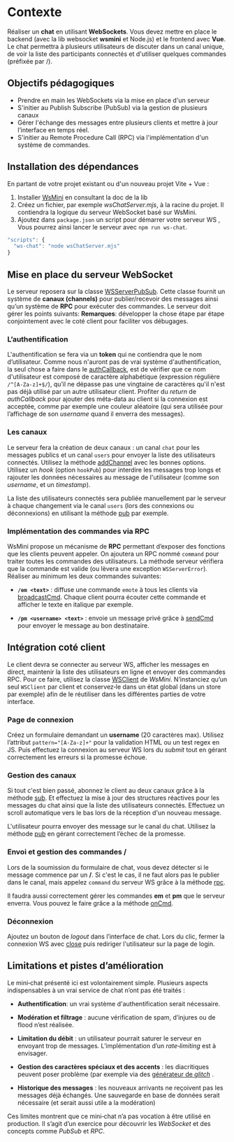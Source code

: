 # Contexte

Réaliser un **chat** en utilisant **WebSockets**. Vous devez mettre en place le backend (avec la lib websocket **wsmini**  et Node.js) et le frontend avec **Vue**. Le chat permettra à plusieurs utilisateurs de discuter dans un canal unique, de voir la liste des participants connectés et d'utiliser quelques commandes (préfixée par /).

## Objectifs pédagogiques

- Prendre en main les WebSockets via la mise en place d'un serveur    
- S'initier au Publish Subscribe (PubSub) via la gestion de plusieurs canaux 
- Gérer l'échange des messages entre plusieurs clients et mettre à jour l’interface en temps réel.    
- S'initier au Remote Procedure Call (RPC) via l'implémentation d'un système de commandes.    

## Installation des dépendances

En partant de votre projet existant ou d'un nouveau projet Vite + Vue : 
1.  Installer [WsMini](https://github.com/Chabloz/WsMini) en consultant la doc de la lib
2. Créez un fichier, par exemple *wsChatServer.mjs*, à la racine du projet. Il contiendra la logique du serveur WebSocket basé sur WsMini.
3. Ajoutez dans `package.json` un script pour démarrer votre serveur WS , Vous pourrez ainsi lancer le serveur avec `npm run ws-chat`.
```js
"scripts": {
  "ws-chat": "node wsChatServer.mjs"
}
```

## Mise en place du serveur WebSocket

Le serveur reposera sur la classe [WSServerPubSub](https://github.com/Chabloz/WsMini/blob/main/docs/api/WSServerPubSub.md). Cette classe fournit un système de **canaux (channels)** pour publier/recevoir des messages ainsi qu’un système de **RPC** pour exécuter des commandes. Le serveur doit gérer les points suivants:
**Remarques**:  développer la chose étape par étape  conjointement avec le coté client pour faciliter vos débugages.

### L’authentification 
L'authentification se fera via un **token** qui ne contiendra que le nom d’utilisateur. Comme nous n'auront pas de vrai système d'authentification, la seul chose a faire dans le [authCallback](https://github.com/Chabloz/WsMini/blob/main/docs/api/WSServerPubSub.md#new-wsserverpubsuboptions), est de vérifier que ce nom d'utilisateur est composé de caractère alphabétique (expression régulière `/^[A-Za-z]+$/`), qu’il ne dépasse pas une vingtaine de caractères qu'il n'est pas déjà utilisé par un autre utilisateur client. Profiter du *return* de *authCallback* pour ajouter des méta-data au client si la connexion est acceptée, comme par exemple une couleur aléatoire (qui sera utilisée pour l’affichage de son *username* quand il enverra des messages).

### Les canaux    
Le serveur fera la création de deux canaux : un canal `chat` pour les messages publics et un canal `users` pour envoyer la liste des utilisateurs connectés. Utilisez  la méthode [addChannel](https://github.com/Chabloz/WsMini/blob/main/docs/api/WSServerPubSub.md#addchannelname-options) avec les bonnes options. Utilisez un *hook* (option `hookPub`) pour interdire les messages trop longs et rajouter les données nécessaires au message de l'utilisateur (comme son *username*, et un *timestamp*).

La liste des utilisateurs connectés sera publiée manuellement par le serveur à chaque changement via le canal `users` (lors des connexions ou déconnexions) en utilisant la méthode [pub](https://github.com/Chabloz/WsMini/blob/main/docs/api/WSServerPubSub.md#pubchanname-msg) par exemple.

    
### Implémentation des commandes via RPC

WsMini propose un mécanisme de **RPC** permettant d’exposer des fonctions que les clients peuvent appeler. On ajoutera un RPC nommé `command` pour traiter toutes les commandes des utilisateurs. La méthode serveur vérifiera que la commande est valide (ou lèvera une exception `WSServerError`). Réaliser au minimum les deux commandes suivantes: 

-   **`/em <text>`** : diffuse une commande `emote` à tous les clients via [broadcastCmd](https://github.com/Chabloz/WsMini/blob/main/docs/api/WSServerPubSub.md#broadcastcmdcmd-data). Chaque client pourra écouter cette commande et afficher le texte en italique par exemple.
    
-   **`/pm <username> <text>`** : envoie un message privé grâce à [sendCmd](https://github.com/Chabloz/WsMini/blob/main/docs/api/WSServerPubSub.md#sendcmdclient-cmd-data) pour envoyer le message au bon destinataire.

## Intégration coté client

Le client devra se connecter au serveur WS, afficher les messages en direct, maintenir la liste des utilisateurs en ligne et envoyer des commandes RPC. Pour ce faire, utilisez la classe [WSClient](https://github.com/Chabloz/WsMini/blob/main/docs/api/WSClient.md) de *WsMini*. N’instanciez qu’un seul `WSClient` par client et conservez‑le dans un état global (dans un store par exemple) afin de le réutiliser dans les différentes parties de votre interface.

### Page de connexion

Créez un formulaire demandant un **username** (20 caractères max). Utilisez l’attribut `pattern="[A-Za-z]+"` pour la validation HTML ou un test regex en JS. Puis effectuez la connexion au serveur WS lors du *submit* tout en gérant correctement les erreurs si la promesse échoue.

### Gestion des canaux

 Si tout c'est bien passé, abonnez le client au deux canaux grâce à la méthode [sub](https://github.com/Chabloz/WsMini/blob/main/docs/api/WSClient.md#subchan-callback-timeout). Et effectuez la mise à jour des structures réactives pour les messages du chat ainsi que la liste des utilisateurs connectés. Effectuez un scroll automatique vers le bas lors de la réception d'un nouveau message. 

L'utilisateur pourra envoyer des message sur le canal du chat. Utilisez la méthode [pub](https://github.com/Chabloz/WsMini/blob/main/docs/api/WSClient.md#pubchan-msg-timeout) en gérant  correctement l’échec de la promesse.
 
### Envoi et gestion des commandes /

Lors de la soumission du formulaire de chat, vous devez détecter si le message commence par un **/**.
Si c'est le cas, il ne faut alors pas le publier dans le canal, mais appelez  `command` du serveur WS grâce à la méthode [rpc](https://github.com/Chabloz/WsMini/blob/main/docs/api/WSClient.md#rpcname-data-timeout).

Il faudra aussi correctement gérer les commandes **em** et **pm** que le serveur enverra. Vous pouvez le faire grâce a la méthode [onCmd](https://github.com/Chabloz/WsMini/blob/main/docs/api/WSClient.md#oncmdcmd-callback).

### Déconnexion

Ajoutez un bouton de *logout* dans l’interface de chat. Lors du clic, fermer la connexion WS avec [close](https://github.com/Chabloz/WsMini/blob/main/docs/api/WSClient.md#close) puis rediriger l'utilisateur sur la page de login.

## Limitations et pistes d’amélioration

Le mini‑chat présenté ici est volontairement simple. Plusieurs aspects indispensables à un vrai service de chat n’ont pas été traités :

- **Authentification**: un vrai système d'authentification serait nécessaire.

-   **Modération et filtrage** : aucune vérification de spam, d’injures ou de flood n’est réalisée.
    
-   **Limitation du débit** : un utilisateur pourrait saturer le serveur en envoyant trop de messages. L’implémentation d’un *rate‑limiting* est à envisager.
    
-   **Gestion des caractères spéciaux et des accents** : les diacritiques peuvent poser problème (par exemple via des [générateur de *glitch*](https://zalgo.org/) . 

-   **Historique des messages** : les nouveaux arrivants ne reçoivent pas les messages déjà échangés. Une sauvegarde en base de données serait nécessaire (et serait aussi utile a la modération)    

Ces limites montrent que ce mini‑chat n’a pas vocation à être utilisé en production. Il s’agit d’un exercice pour découvrir les *WebSocket* et des concepts comme *PubSub* et *RPC*.



